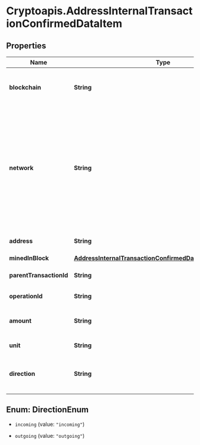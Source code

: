 # Cryptoapis.AddressInternalTransactionConfirmedDataItem

## Properties

Name | Type | Description | Notes
------------ | ------------- | ------------- | -------------
**blockchain** | **String** | Represents the specific blockchain protocol name, e.g. Ethereum, Bitcoin, etc. | 
**network** | **String** | Represents the name of the blockchain network used; blockchain networks are usually identical as technology and software, but they differ in data, e.g. - \&quot;mainnet\&quot; is the live network with actual data while networks like \&quot;testnet\&quot;, \&quot;ropsten\&quot;, \&quot;rinkeby\&quot; are test networks. | 
**address** | **String** | Defines the specific address of the internal transaction. | 
**minedInBlock** | [**AddressInternalTransactionConfirmedDataItemMinedInBlock**](AddressInternalTransactionConfirmedDataItemMinedInBlock.md) |  | 
**parentTransactionId** | **String** | Defines the Parent Transaction&#39;s unique ID. | 
**operationId** | **String** | Defines the specific operation&#39;s unique ID. | 
**amount** | **String** | Defines the amount of coins sent with the confirmed transaction. | 
**unit** | **String** | Defines the unit of the transaction, e.g. Gwei. | 
**direction** | **String** | Defines whether the transaction is \&quot;incoming\&quot; or \&quot;outgoing\&quot;. | 



## Enum: DirectionEnum


* `incoming` (value: `"incoming"`)

* `outgoing` (value: `"outgoing"`)




